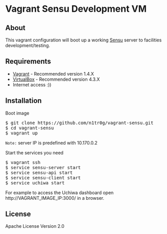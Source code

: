# Vagrant Sensu Development VM

## About

This vagrant configuration will boot up a working [Sensu](https://github.com/sensu/sensu) server to facilities development/testing.

## Requirements

  * [Vagrant](http://www.vagrantup.com/) - Recommended version 1.4.X
  * [VirtualBox](https://www.virtualbox.org/) - Recommended version 4.3.X
  * Internet access :))

## Installation

Boot image
<pre>
$ git clone https://github.com/n1tr0g/vagrant-sensu.git
$ cd vagrant-sensu
$ vagrant up
</pre>

`Note:` server IP is predefined with 10.170.0.2

Start the services you need

<pre>
$ vagrant ssh
$ service sensu-server start
$ service sensu-api start
$ service sensu-client start
$ service uchiwa start
</pre>

For example to access the Uchiwa dashboard open
http://VAGRANT_IMAGE_IP:3000/ in a browser.

## License

Apache License Version 2.0
